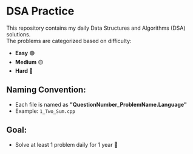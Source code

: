 # DSA Practice
This repository contains my daily Data Structures and Algorithms (DSA) solutions.  
The problems are categorized based on difficulty:
- **Easy** 🟢
- **Medium** 🟡
- **Hard** 🔴

## Naming Convention:
- Each file is named as **"QuestionNumber_ProblemName.Language"**
- Example: `1_Two_Sum.cpp`

## Goal:
- Solve at least 1 problem daily for 1 year 🚀
